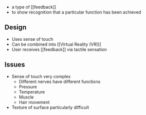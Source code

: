 - a type of [[feedback]]
- to show recognition that a particular function has been achieved
## Design
- Uses sense of touch
- Can be combined into [[Virtual Reality (VR)]]
- User receives [[feedback]] via tactile sensation
## Issues
- Sense of touch very complex
	- Different nerves have different functions
	- Pressure
	- Temperature
	- Muscle
	- Hair movement
- Texture of surface particularly difficult
#
